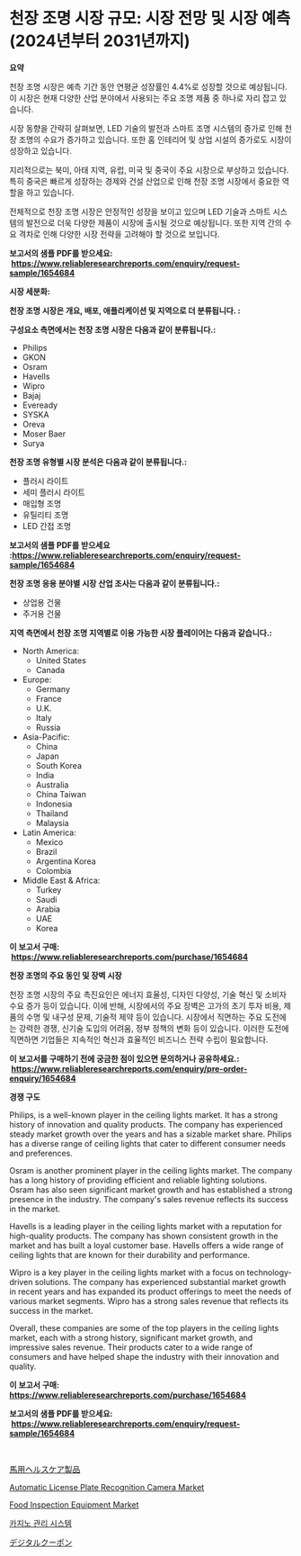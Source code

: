 <p><h1>천장 조명 시장 규모: 시장 전망 및 시장 예측 (2024년부터 2031년까지)</h1></p><p><strong>요약</strong></p>
<p><p>천장 조명 시장은 예측 기간 동안 연평균 성장률인 4.4%로 성장할 것으로 예상됩니다. 이 시장은 현재 다양한 산업 분야에서 사용되는 주요 조명 제품 중 하나로 자리 잡고 있습니다.</p><p>시장 동향을 간략히 살펴보면, LED 기술의 발전과 스마트 조명 시스템의 증가로 인해 천장 조명의 수요가 증가하고 있습니다. 또한 홈 인테리어 및 상업 시설의 증가로도 시장이 성장하고 있습니다.</p><p>지리적으로는 북미, 아태 지역, 유럽, 미국 및 중국이 주요 시장으로 부상하고 있습니다. 특히 중국은 빠르게 성장하는 경제와 건설 산업으로 인해 천장 조명 시장에서 중요한 역할을 하고 있습니다.</p><p>전체적으로 천장 조명 시장은 안정적인 성장을 보이고 있으며 LED 기술과 스마트 시스템의 발전으로 더욱 다양한 제품이 시장에 출시될 것으로 예상됩니다. 또한 지역 간의 수요 격차로 인해 다양한 시장 전략을 고려해야 할 것으로 보입니다.</p></p>
<p><strong>보고서의 샘플 PDF를 받으세요: &nbsp;<a href="https://www.reliableresearchreports.com/enquiry/request-sample/1654684">https://www.reliableresearchreports.com/enquiry/request-sample/1654684</a></strong></p>
<p><strong>시장 세분화:</strong></p>
<p><strong> 천장 조명 시장은 개요, 배포, 애플리케이션 및 지역으로 더 분류됩니다. :</strong></p>
<p><strong>구성요소 측면에서는 천장 조명 시장은 다음과 같이 분류됩니다.:</strong></p>
<p><ul><li>Philips</li><li>GKON</li><li>Osram</li><li>Havells</li><li>Wipro</li><li>Bajaj</li><li>Eveready</li><li>SYSKA</li><li>Oreva</li><li>Moser Baer</li><li>Surya</li></ul></p>
<p><strong> 천장 조명 유형별 시장 분석은 다음과 같이 분류됩니다.:</strong></p>
<p><ul><li>플러시 라이트</li><li>세미 플러시 라이트</li><li>매입형 조명</li><li>유틸리티 조명</li><li>LED 간접 조명</li></ul></p>
<p><strong>보고서의 샘플 PDF를 받으세요 :<a href="https://www.reliableresearchreports.com/enquiry/request-sample/1654684">https://www.reliableresearchreports.com/enquiry/request-sample/1654684</a></strong></p>
<p><strong> 천장 조명 응용 분야별 시장 산업 조사는 다음과 같이 분류됩니다.:</strong></p>
<p><ul><li>상업용 건물</li><li>주거용 건물</li></ul></p>
<p><strong>지역 측면에서 천장 조명 지역별로 이용 가능한 시장 플레이어는 다음과 같습니다.:</strong></p>
<p><ul>
    <li>
        North America:
        <ul>
            <li>United States</li>
            <li>Canada</li>
        </ul>
    </li>
    <li>
        Europe:
        <ul>
            <li>Germany</li>
            <li>France</li>
            <li>U.K.</li>
            <li>Italy</li>
            <li>Russia</li>
        </ul>
    </li>
    <li>
        Asia-Pacific:
        <ul>
            <li>China</li>
            <li>Japan</li>
            <li>South Korea</li>
            <li>India</li>
            <li>Australia</li>
            <li>China Taiwan</li>
            <li>Indonesia</li>
            <li>Thailand</li>
            <li>Malaysia</li>
        </ul>
    </li>
    <li>
        Latin America:
        <ul>
            <li>Mexico</li>
            <li>Brazil</li>
            <li>Argentina Korea</li>
            <li>Colombia</li>
        </ul>
    </li>
    <li>
        Middle East & Africa:
        <ul>
            <li>Turkey</li>
            <li>Saudi</li>
            <li>Arabia</li>
            <li>UAE</li>
            <li>Korea</li>
        </ul>
    </li>
    </ul></p>
<p><strong>이 보고서 구매: &nbsp;<a href="https://www.reliableresearchreports.com/purchase/1654684">https://www.reliableresearchreports.com/purchase/1654684</a></strong></p>
<p><strong>천장 조명의 주요 동인 및 장벽 시장</strong></p>
<p><p>천장 조명 시장의 주요 촉진요인은 에너지 효율성, 디자인 다양성, 기술 혁신 및 소비자 수요 증가 등이 있습니다. 이에 반해, 시장에서의 주요 장벽은 고가의 초기 투자 비용, 제품의 수명 및 내구성 문제, 기술적 제약 등이 있습니다. 시장에서 직면하는 주요 도전에는 강력한 경쟁, 신기술 도입의 어려움, 정부 정책의 변화 등이 있습니다. 이러한 도전에 직면하면 기업들은 지속적인 혁신과 효율적인 비즈니스 전략 수립이 필요합니다.</p></p>
<p><strong>이 보고서를 구매하기 전에 궁금한 점이 있으면 문의하거나 공유하세요.: &nbsp;<a href="https://www.reliableresearchreports.com/enquiry/pre-order-enquiry/1654684">https://www.reliableresearchreports.com/enquiry/pre-order-enquiry/1654684</a></strong></p>
<p><strong>경쟁 구도</strong></p>
<p><p>Philips, is a well-known player in the ceiling lights market. It has a strong history of innovation and quality products. The company has experienced steady market growth over the years and has a sizable market share. Philips has a diverse range of ceiling lights that cater to different consumer needs and preferences.</p><p>Osram is another prominent player in the ceiling lights market. The company has a long history of providing efficient and reliable lighting solutions. Osram has also seen significant market growth and has established a strong presence in the industry. The company's sales revenue reflects its success in the market.</p><p>Havells is a leading player in the ceiling lights market with a reputation for high-quality products. The company has shown consistent growth in the market and has built a loyal customer base. Havells offers a wide range of ceiling lights that are known for their durability and performance.</p><p>Wipro is a key player in the ceiling lights market with a focus on technology-driven solutions. The company has experienced substantial market growth in recent years and has expanded its product offerings to meet the needs of various market segments. Wipro has a strong sales revenue that reflects its success in the market.</p><p>Overall, these companies are some of the top players in the ceiling lights market, each with a strong history, significant market growth, and impressive sales revenue. Their products cater to a wide range of consumers and have helped shape the industry with their innovation and quality.</p></p>
<p><strong>이 보고서 구매: &nbsp; <a href="https://www.reliableresearchreports.com/purchase/1654684">https://www.reliableresearchreports.com/purchase/1654684</a></strong></p>
<p><strong>보고서의 샘플 PDF를 받으세요: &nbsp;<a href="https://www.reliableresearchreports.com/enquiry/request-sample/1654684">https://www.reliableresearchreports.com/enquiry/request-sample/1654684</a></strong><strong></strong></p>
<p>&nbsp;</p>
<p><p><a href="https://github.com/cnnriuez22368/Market-Research-Report-List-1/blob/main/283356113908.md">馬用ヘルスケア製品</a></p><p><a href="https://github.com/Krish2023na/Market-Research-Report-List-3/blob/main/automatic-license-plate-recognition-camera-market.md">Automatic License Plate Recognition Camera Market</a></p><p><a href="https://www.linkedin.com/pulse/global-food-inspection-equipment-market-types-applications-rkxtc?trackingId=ZAkt9%2FMKXxG49e00CofNUg%3D%3D">Food Inspection Equipment Market</a></p><p><a href="https://github.com/vs10l4sfg5c/Market-Research-Report-List-1/blob/main/915060012904.md">카지노 관리 시스템</a></p><p><a href="https://github.com/LeanneBruen2023/Market-Research-Report-List-1/blob/main/980338113909.md">デジタルクーポン</a></p></p>